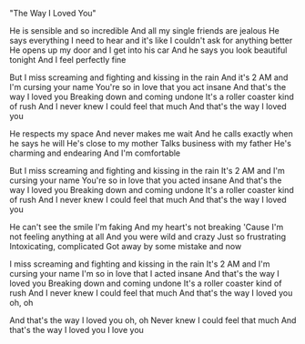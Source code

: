 "The Way I Loved You"

He is sensible and so incredible
And all my single friends are jealous
He says everything I need to hear and it's like
I couldn't ask for anything better
He opens up my door and I get into his car
And he says you look beautiful tonight
And I feel perfectly fine

But I miss screaming and fighting and kissing in the rain
And it's 2 AM and I'm cursing your name
You're so in love that you act insane
And that's the way I loved you
Breaking down and coming undone
It's a roller coaster kind of rush
And I never knew I could feel that much
And that's the way I loved you

He respects my space
And never makes me wait
And he calls exactly when he says he will
He's close to my mother
Talks business with my father
He's charming and endearing
And I'm comfortable

But I miss screaming and fighting and kissing in the rain
It's 2 AM and I'm cursing your name
You're so in love that you acted insane
And that's the way I loved you
Breaking down and coming undone
It's a roller coaster kind of rush
And I never knew I could feel that much
And that's the way I loved you

He can't see the smile I'm faking
And my heart's not breaking
'Cause I'm not feeling anything at all
And you were wild and crazy
Just so frustrating
Intoxicating, complicated
Got away by some mistake and now

I miss screaming and fighting and kissing in the rain
It's 2 AM and I'm cursing your name
I'm so in love that I acted insane
And that's the way I loved you
Breaking down and coming undone
It's a roller coaster kind of rush
And I never knew I could feel that much
And that's the way I loved you oh, oh

And that's the way I loved you oh, oh
Never knew I could feel that much
And that's the way I loved you I love you
